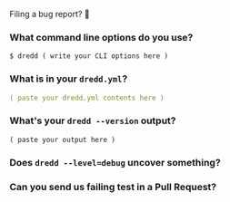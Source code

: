 Filing a bug report? :bug:

### What command line options do you use?

```
$ dredd ( write your CLI options here )
```

### What is in your `dredd.yml`?

```yaml
( paste your dredd.yml contents here )
```

### What's your `dredd --version` output?

```
( paste your output here )
```

### Does `dredd --level=debug` uncover something?

### Can you send us failing test in a Pull Request?
